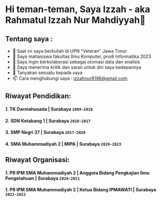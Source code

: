 # Hi teman-teman, Saya Izzah - aka Rahmatul Izzah Nur Mahdiyyah👋
## Tentang saya :
- 🔭 Saat ini saya berkuliah di UPN "Veteran" Jawa Timur
- 🌱 Saya mahasiswa fakultas Ilmu Komputer, prodi Informatika 2023
- 👯 Saya ingin berkolaborasi sebagai otomasi data dan analisis
- 🤔 Saya menerima kritik dan saran untuk diri saya kedepannya
- 💬 Tanyakan sesuatu kepada saya
- 📫 Cara menghubungi saya : izzahnur8196@gmail.com

## Riwayat Pendidikan:

#### 1. TK Darmahusada | Surabaya `2009-2010`
#### 2. SDN Ketabang 1 | Surabaya `2010-2017`
#### 3. SMP Negri 37 | Surabaya `2017-2020`
#### 4. SMA Muhammadiyah 2 | MIPA | Surabaya `2020-2023`

## Riwayat Organisasi:

#### 1. PR IPM SMA Muhammadiyah 2 | Anggota Bidang Pengkajian Ilmu Pengetahuan | Surabaya `2020-2021`
#### 1. PR IPM SMA Muhammadiyah 2 | Ketua Bidang IPMAWATI | Surabaya `2021-2022`
